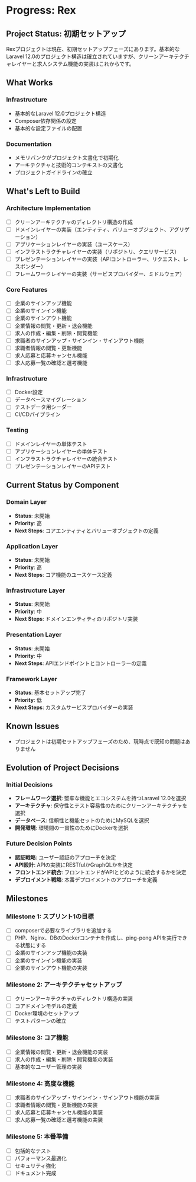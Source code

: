# Progress: Rex

## Project Status: 初期セットアップ

Rexプロジェクトは現在、初期セットアップフェーズにあります。基本的なLaravel 12.0のプロジェクト構造は確立されていますが、クリーンアーキテクチャレイヤーと求人システム機能の実装はこれからです。

## What Works

### Infrastructure
- 基本的なLaravel 12.0プロジェクト構造
- Composer依存関係の設定
- 基本的な設定ファイルの配置

### Documentation
- メモリバンクがプロジェクト文書化で初期化
- アーキテクチャと技術的コンテキストの文書化
- プロジェクトガイドラインの確立

## What's Left to Build

### Architecture Implementation
- [ ] クリーンアーキテクチャのディレクトリ構造の作成
- [ ] ドメインレイヤーの実装（エンティティ、バリューオブジェクト、アグリゲーション）
- [ ] アプリケーションレイヤーの実装（ユースケース）
- [ ] インフラストラクチャレイヤーの実装（リポジトリ、クエリサービス）
- [ ] プレゼンテーションレイヤーの実装（APIコントローラー、リクエスト、レスポンダー）
- [ ] フレームワークレイヤーの実装（サービスプロバイダー、ミドルウェア）

### Core Features
- [ ] 企業のサインアップ機能
- [ ] 企業のサインイン機能
- [ ] 企業のサインアウト機能
- [ ] 企業情報の閲覧・更新・退会機能
- [ ] 求人の作成・編集・削除・閲覧機能
- [ ] 求職者のサインアップ・サインイン・サインアウト機能
- [ ] 求職者情報の閲覧・更新機能
- [ ] 求人応募と応募キャンセル機能
- [ ] 求人応募一覧の確認と選考機能

### Infrastructure
- [ ] Docker設定
- [ ] データベースマイグレーション
- [ ] テストデータ用シーダー
- [ ] CI/CDパイプライン

### Testing
- [ ] ドメインレイヤーの単体テスト
- [ ] アプリケーションレイヤーの単体テスト
- [ ] インフラストラクチャレイヤーの統合テスト
- [ ] プレゼンテーションレイヤーのAPIテスト

## Current Status by Component

### Domain Layer
- **Status**: 未開始
- **Priority**: 高
- **Next Steps**: コアエンティティとバリューオブジェクトの定義

### Application Layer
- **Status**: 未開始
- **Priority**: 高
- **Next Steps**: コア機能のユースケース定義

### Infrastructure Layer
- **Status**: 未開始
- **Priority**: 中
- **Next Steps**: ドメインエンティティのリポジトリ実装

### Presentation Layer
- **Status**: 未開始
- **Priority**: 中
- **Next Steps**: APIエンドポイントとコントローラーの定義

### Framework Layer
- **Status**: 基本セットアップ完了
- **Priority**: 低
- **Next Steps**: カスタムサービスプロバイダーの実装

## Known Issues

- プロジェクトは初期セットアップフェーズのため、現時点で既知の問題はありません

## Evolution of Project Decisions

### Initial Decisions
- **フレームワーク選択**: 堅牢な機能とエコシステムを持つLaravel 12.0を選択
- **アーキテクチャ**: 保守性とテスト容易性のためにクリーンアーキテクチャを選択
- **データベース**: 信頼性と機能セットのためにMySQLを選択
- **開発環境**: 環境間の一貫性のためにDockerを選択

### Future Decision Points
- **認証戦略**: ユーザー認証のアプローチを決定
- **API設計**: APIの実装にRESTfulかGraphQLかを決定
- **フロントエンド統合**: フロントエンドがAPIとどのように統合するかを決定
- **デプロイメント戦略**: 本番デプロイメントのアプローチを定義

## Milestones

### Milestone 1: スプリント1の目標
- [ ] composerで必要なライブラリを追加する
- [ ] PHP、Nginx、DBのDockerコンテナを作成し、ping-pong APIを実行できる状態にする
- [ ] 企業のサインアップ機能の実装
- [ ] 企業のサインイン機能の実装
- [ ] 企業のサインアウト機能の実装

### Milestone 2: アーキテクチャセットアップ
- [ ] クリーンアーキテクチャのディレクトリ構造の実装
- [ ] コアドメインモデルの定義
- [ ] Docker環境のセットアップ
- [ ] テストパターンの確立

### Milestone 3: コア機能
- [ ] 企業情報の閲覧・更新・退会機能の実装
- [ ] 求人の作成・編集・削除・閲覧機能の実装
- [ ] 基本的なユーザー管理の実装

### Milestone 4: 高度な機能
- [ ] 求職者のサインアップ・サインイン・サインアウト機能の実装
- [ ] 求職者情報の閲覧・更新機能の実装
- [ ] 求人応募と応募キャンセル機能の実装
- [ ] 求人応募一覧の確認と選考機能の実装

### Milestone 5: 本番準備
- [ ] 包括的なテスト
- [ ] パフォーマンス最適化
- [ ] セキュリティ強化
- [ ] ドキュメント完成
